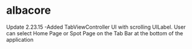 # albacore
Update 2.23.15
-Added TabViewController UI with scrolling UILabel. User can select Home Page or Spot Page on the Tab Bar at the bottom of the application
